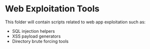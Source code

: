 # Web Exploitation Tools

This folder will contain scripts related to web app exploitation such as:

- SQL injection helpers
- XSS payload generators
- Directory brute forcing tools
